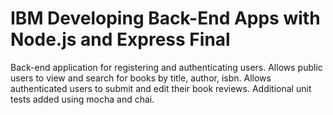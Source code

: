 # IBM Developing Back-End Apps with Node.js and Express Final

Back-end application for registering and authenticating users.  Allows public users to view and search for books by title, author, isbn.  Allows authenticated users to submit and edit their book reviews.
Additional unit tests added using mocha and chai.
